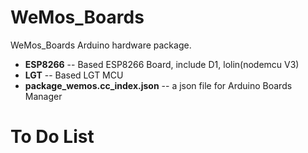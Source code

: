 # **WeMos_Boards** #
WeMos_Boards Arduino hardware package.

- <b>ESP8266</b> -- Based ESP8266 Board, include D1, lolin(nodemcu V3)<br />
- <b>LGT</b> -- Based LGT MCU<br />
- <b>package_wemos.cc_index.json</b> -- a json file for Arduino Boards Manager

# To Do List

